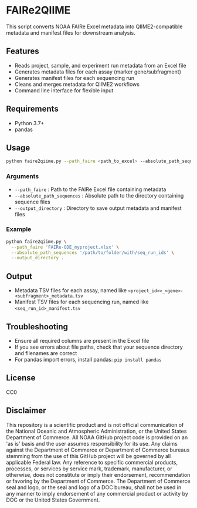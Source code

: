 # FAIRe2QIIME

This script converts NOAA FAIRe Excel metadata into QIIME2-compatible metadata and manifest files for downstream analysis.

## Features

- Reads project, sample, and experiment run metadata from an Excel file
- Generates metadata files for each assay (marker gene/subfragment)
- Generates manifest files for each sequencing run
- Cleans and merges metadata for QIIME2 workflows
- Command line interface for flexible input

## Requirements

- Python 3.7+
- pandas

## Usage

```sh
python faire2qiime.py --path_faire <path_to_excel> --absolute_path_sequences <sequences_dir> --output_directory <output_dir>
```

### Arguments

- `--path_faire` : Path to the FAIRe Excel file containing metadata
- `--absolute_path_sequences` : Absolute path to the directory containing sequence files
- `--output_directory` : Directory to save output metadata and manifest files

### Example

```bash
python faire2qiime.py \
  --path_faire 'FAIRe-ODE_myproject.xlsx' \
  --absolute_path_sequences '/path/to/folder/with/seq_run_ids' \
  --output_directory .
```

## Output

- Metadata TSV files for each assay, named like `<project_id>>_<gene>-<subfragment>_metadata.tsv`
- Manifest TSV files for each sequencing run, named like `<seq_run_id>_manifest.tsv`

## Troubleshooting

- Ensure all required columns are present in the Excel file
- If you see errors about file paths, check that your sequence directory and filenames are correct
- For pandas import errors, install pandas: `pip install pandas`

## License

CC0

## Disclaimer

This repository is a scientific product and is not official communication of the National Oceanic and Atmospheric Administration, or the United States Department of Commerce. All NOAA GitHub project code is provided on an 'as is' basis and the user assumes responsibility for its use. Any claims against the Department of Commerce or Department of Commerce bureaus stemming from the use of this GitHub project will be governed by all applicable Federal law. Any reference to specific commercial products, processes, or services by service mark, trademark, manufacturer, or otherwise, does not constitute or imply their endorsement, recommendation or favoring by the Department of Commerce. The Department of Commerce seal and logo, or the seal and logo of a DOC bureau, shall not be used in any manner to imply endorsement of any commercial product or activity by DOC or the United States Government.
